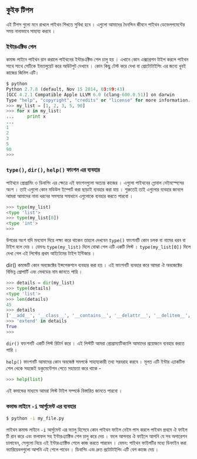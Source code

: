 ## কুইক টিপস

এই টিপস গুলো মনে রাখলে পাইথন শিখতে সুবিধা হবে । এগুলো আমাদের দৈনন্দিন জীবনে পাইথন ডেভেলপমেন্টের সময় নানাভাবে সাহায্য করবে । 

### ইন্টারএক্টিভ শেল

কমান্ড লাইনে পাইথন রান করালে পাইথনের ইন্টারএক্টিভ শেল চালু হয় । এখানে কোন এক্সপ্রেশন টাইপ করলে পাইথন সাথে সাথে সেটিকে ইভ্যালুয়েট করে আউটপুট দেখাবে । কোন কিছু টেস্ট করে দেখা বা প্রোটোটাইপিং এর জন্যে খুবই কাজের জিনিস এটি।

```python
$ python
Python 2.7.8 (default, Nov 15 2014, 03:09:43)
[GCC 4.2.1 Compatible Apple LLVM 6.0 (clang-600.0.51)] on darwin
Type "help", "copyright", "credits" or "license" for more information.
>>> my_list = [1, 2, 3, 5, 90]
>>> for x in my_list:
...     print x
...
1
2
3
5
90
>>>
```
### `type()`, `dir()`, `help()` ফাংশন এর ব্যবহার

পাইথনে প্রোগ্রামিং ও ডিবাগিং এর ক্ষেত্রে এই ফাংশনগুলো অত্যন্ত কাজের । এগুলো পাইথনের গ্লোবাল নেইমস্পেসের অংশ । তাই এগুলো কোন মডিউল ইম্পোর্ট করা ছাড়াই ব্যবহার করা যায় । শুরুতেই তাই এগুলোর ব্যবহার জানলে আমরা আমাদের নানা ধরনের সমস্যার সমাধানে এগুলোকে ব্যবহার করতে পারবো । 


```python
>>> type(my_list)
<type 'list'>
>>> type(my_list[0])
<type 'int'>
>>>
```


উপরের অংশ যদি মনযোগ দিয়ে লক্ষ্য করে থাকেন তাহলে দেখবেন `type()` ফাংশনটি কোন চলক বা নামের ধরন বা টাইপ বলে দেয় । যেমনঃ `type(my_list)` দিলে বোঝা গেল এটি একটি লিস্ট । `type(my_list[0])` দিলে দেখা গেল এই লিস্টের প্রথম আইটেমের টাইপ ইন্টিজার ।

dir() কমান্ডটি কোন অবজেক্টের ইন্সপেকশনে ব্যবহার করা হয় । এই ফাংশনটি ব্যবহার করে আমরা ঐ অবজেক্টের বিভিন্ন প্রোপার্টি এবং মেথডের নাম জানতে পারি । 

```python
>>> details = dir(my_list)
>>> type(details)
<type 'list'>
>>> len(details)
45
>>> details
['__add__', '__class__', '__contains__', '__delattr__', '__delitem__', '__delslice__', '__doc__', '__eq__', '__format__', '__ge__', '__getattribute__', '__getitem__', '__getslice__', '__gt__', '__hash__', '__iadd__', '__imul__', '__init__', '__iter__', '__le__', '__len__', '__lt__', '__mul__', '__ne__', '__new__', '__reduce__', '__reduce_ex__', '__repr__', '__reversed__', '__rmul__', '__setattr__', '__setitem__', '__setslice__', '__sizeof__', '__str__', '__subclasshook__', 'append', 'count', 'extend', 'index', 'insert', 'pop', 'remove', 'reverse', 'sort']
>>> 'extend' in details
True
>>>
```

`dir()` ফাংশনটি একটি লিস্ট রিটার্ন করে । এই লিস্টটি আমরা প্রোগ্রাম্যাটিক্যালি আমাদের প্রয়োজনে ব্যবহার করতে পারি । 

`help()` ফাংশনটি আমাদের কোন অবজেক্ট সমপর্কে সাহায্যকারী তথ্য সরবরাহ করবে । মূলত এটি ইন্টার এ্যাকটিভ শেল থেকে সহজেই ডকুমেন্টেশন পেতে সহায়তা করে থাকে - 

```python
>>> help(list)
```
এই কমান্ডের মাধ্যমে আমরা লিস্ট টাইপ সম্পর্কে বিস্তারিত জানতে পারবো । 


### কমান্ড লাইনে `-i` আর্গুমেন্ট এর ব্যবহার 

```bash
$ python -i my_file.py
```
পাইথন কমান্ড লাইনে `-i` আর্গুমেন্ট এর ভ্যালু হিসেবে কোন পাইথন ফাইল নেইম পাস করলে পাইথন প্রথমে ঐ ফাইল টি রান করে এবং ফলাফল সহ ইন্টারএ্যাক্টিভ শেল চালু করে দেয় । ফলে আপনার ঐ ফাইলে আপনি যে সব অপারেশন চালাবেন, সেগুলো নিয়ে এই ইন্টারএ্যাক্টিভ শেলে কাজ করতে পারবেন । যেমন: পাইথন ফাইলটির মধ্যে ডিফাইন করা ভ্যারিয়েবলগুলো আপনি এই শেলে পাবেন । ডিবাগিং এবং দ্রুত প্রটোটাইপিং এটি বেশ কাজে দেয় । 

